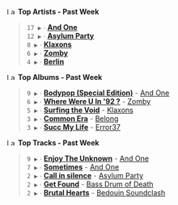 <!--START_LASTFM_ARTISTS:{"period": "7day", "rows": 5}-->
<a href="https://last.fm" target="_blank"><img src="https://user-images.githubusercontent.com/17434202/215290617-e793598d-d7c9-428f-9975-156db1ba89cc.svg" alt="Last.fm Logo" width="18" height="13"/></a> **Top Artists - Past Week**

> `17 ▶️` ∙ **[And One](https://www.last.fm/music/And+One)**<br/>
> `12 ▶️` ∙ **[Asylum Party](https://www.last.fm/music/Asylum+Party)**<br/>
> `8 ▶️` ∙ **[Klaxons](https://www.last.fm/music/Klaxons)**<br/>
> `6 ▶️` ∙ **[Zomby](https://www.last.fm/music/Zomby)**<br/>
> `4 ▶️` ∙ **[Berlin](https://www.last.fm/music/Berlin)**<br/>
<!--END_LASTFM_ARTISTS-->

<!--START_LASTFM_ALBUMS:{"period": "7day", "rows": 5}-->
<a href="https://last.fm" target="_blank"><img src="https://user-images.githubusercontent.com/17434202/215290617-e793598d-d7c9-428f-9975-156db1ba89cc.svg" alt="Last.fm Logo" width="18" height="13"/></a> **Top Albums - Past Week**

> `9 ▶️` ∙ **[Bodypop (Special Edition)](https://www.last.fm/music/And+One/Bodypop+(Special+Edition))** - [And One](https://www.last.fm/music/And+One)<br/>
> `6 ▶️` ∙ **[Where Were U In '92 ?](https://www.last.fm/music/Zomby/Where+Were+U+In+%2792+%3F)** - [Zomby](https://www.last.fm/music/Zomby)<br/>
> `5 ▶️` ∙ **[Surfing the Void](https://www.last.fm/music/Klaxons/Surfing+the+Void)** - [Klaxons](https://www.last.fm/music/Klaxons)<br/>
> `3 ▶️` ∙ **[Common Era](https://www.last.fm/music/Belong/Common+Era)** - [Belong](https://www.last.fm/music/Belong)<br/>
> `3 ▶️` ∙ **[Succ My Life](https://www.last.fm/music/Error37/Succ+My+Life)** - [Error37](https://www.last.fm/music/Error37)<br/>
<!--END_LASTFM_ALBUMS-->

<!--START_LASTFM_TRACKS:{"period": "7day", "rows": 5}-->
<a href="https://last.fm" target="_blank"><img src="https://user-images.githubusercontent.com/17434202/215290617-e793598d-d7c9-428f-9975-156db1ba89cc.svg" alt="Last.fm Logo" width="18" height="13"/></a> **Top Tracks - Past Week**

> `9 ▶️` ∙ **[Enjoy The Unknown](https://www.last.fm/music/And+One/_/Enjoy+The+Unknown)** - [And One](https://www.last.fm/music/And+One)<br/>
> `7 ▶️` ∙ **[Sometimes](https://www.last.fm/music/And+One/_/Sometimes)** - [And One](https://www.last.fm/music/And+One)<br/>
> `2 ▶️` ∙ **[Call in silence](https://www.last.fm/music/Asylum+Party/_/Call+in+silence)** - [Asylum Party](https://www.last.fm/music/Asylum+Party)<br/>
> `2 ▶️` ∙ **[Get Found](https://www.last.fm/music/Bass+Drum+of+Death/_/Get+Found)** - [Bass Drum of Death](https://www.last.fm/music/Bass+Drum+of+Death)<br/>
> `2 ▶️` ∙ **[Brutal Hearts](https://www.last.fm/music/Bedouin+Soundclash/_/Brutal+Hearts)** - [Bedouin Soundclash](https://www.last.fm/music/Bedouin+Soundclash)<br/>
<!--END_LASTFM_TRACKS-->